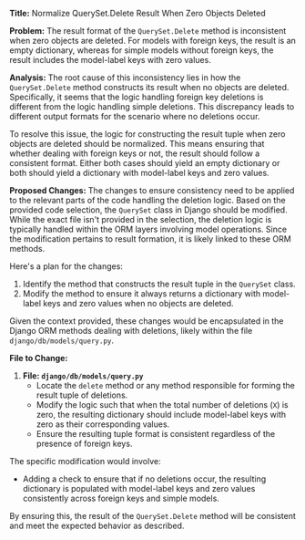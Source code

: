**Title:** Normalize QuerySet.Delete Result When Zero Objects Deleted

**Problem:** 
The result format of the `QuerySet.Delete` method is inconsistent when zero objects are deleted. For models with foreign keys, the result is an empty dictionary, whereas for simple models without foreign keys, the result includes the model-label keys with zero values.

**Analysis:**
The root cause of this inconsistency lies in how the `QuerySet.Delete` method constructs its result when no objects are deleted. Specifically, it seems that the logic handling foreign key deletions is different from the logic handling simple deletions. This discrepancy leads to different output formats for the scenario where no deletions occur.

To resolve this issue, the logic for constructing the result tuple when zero objects are deleted should be normalized. This means ensuring that whether dealing with foreign keys or not, the result should follow a consistent format. Either both cases should yield an empty dictionary or both should yield a dictionary with model-label keys and zero values.

**Proposed Changes:**
The changes to ensure consistency need to be applied to the relevant parts of the code handling the deletion logic. Based on the provided code selection, the `QuerySet` class in Django should be modified. While the exact file isn't provided in the selection, the deletion logic is typically handled within the ORM layers involving model operations. Since the modification pertains to result formation, it is likely linked to these ORM methods.

Here's a plan for the changes:
1. Identify the method that constructs the result tuple in the `QuerySet` class.
2. Modify the method to ensure it always returns a dictionary with model-label keys and zero values when no objects are deleted.

Given the context provided, these changes would be encapsulated in the Django ORM methods dealing with deletions, likely within the file `django/db/models/query.py`.

**File to Change:**
1. **File: `django/db/models/query.py`**
    - Locate the `delete` method or any method responsible for forming the result tuple of deletions.
    - Modify the logic such that when the total number of deletions (`X`) is zero, the resulting dictionary should include model-label keys with zero as their corresponding values.
    - Ensure the resulting tuple format is consistent regardless of the presence of foreign keys.

The specific modification would involve:
- Adding a check to ensure that if no deletions occur, the resulting dictionary is populated with model-label keys and zero values consistently across foreign keys and simple models.
  
By ensuring this, the result of the `QuerySet.Delete` method will be consistent and meet the expected behavior as described.